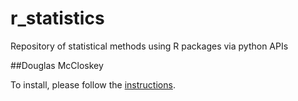 # r_statistics
Repository of statistical methods using R packages via python APIs

##Douglas McCloskey

To install, please follow the [instructions](INSTALL.md).
